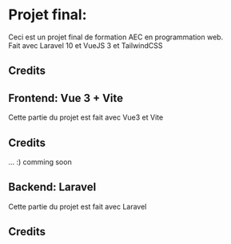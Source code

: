 # Projet final:

Ceci est un projet final de formation AEC en programmation web.  
Fait avec Laravel 10 et VueJS 3 et TailwindCSS

## Credits

## Frontend: Vue 3 + Vite

Cette partie du projet est fait avec Vue3 et Vite

## Credits

... :) comming soon

## Backend: Laravel

Cette partie du projet est fait avec Laravel

## Credits
